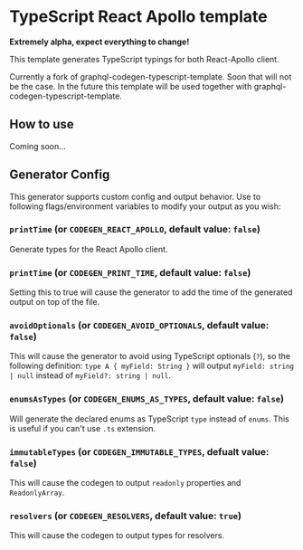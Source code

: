 # TypeScript React Apollo template

**Extremely alpha, expect everything to change!**

This template generates TypeScript typings for both React-Apollo client.

Currently a fork of graphql-codegen-typescript-template. Soon that will not be the case.
In the future this template will be used together with graphql-codegen-typescript-template.

## How to use
Coming soon...

## Generator Config

This generator supports custom config and output behavior. Use to following flags/environment variables to modify your output as you wish:

### `printTime` (or `CODEGEN_REACT_APOLLO`, default value: `false`)

Generate types for the React Apollo client.

### `printTime` (or `CODEGEN_PRINT_TIME`, default value: `false`)

Setting this to true will cause the generator to add the time of the generated output on top of the file.

### `avoidOptionals` (or `CODEGEN_AVOID_OPTIONALS`, default value: `false`)

This will cause the generator to avoid using TypeScript optionals (`?`), so the following definition: `type A { myField: String }` will output `myField: string | null` instead of `myField?: string | null`.

### `enumsAsTypes` (or `CODEGEN_ENUMS_AS_TYPES`, default value: `false`)

Will generate the declared enums as TypeScript `type` instead of `enums`. This is useful if you can't use `.ts` extension.

### `immutableTypes` (or `CODEGEN_IMMUTABLE_TYPES`, defualt value: `false`)

This will cause the codegen to output `readonly` properties and `ReadonlyArray`.

### `resolvers` (or `CODEGEN_RESOLVERS`, default value: `true`)

This will cause the codegen to output types for resolvers.
